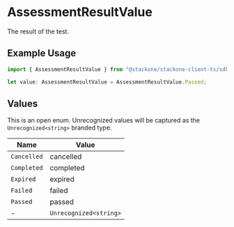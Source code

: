 # AssessmentResultValue

The result of the test.

## Example Usage

```typescript
import { AssessmentResultValue } from "@stackone/stackone-client-ts/sdk/models/shared";

let value: AssessmentResultValue = AssessmentResultValue.Passed;
```

## Values

This is an open enum. Unrecognized values will be captured as the `Unrecognized<string>` branded type.

| Name                   | Value                  |
| ---------------------- | ---------------------- |
| `Cancelled`            | cancelled              |
| `Completed`            | completed              |
| `Expired`              | expired                |
| `Failed`               | failed                 |
| `Passed`               | passed                 |
| -                      | `Unrecognized<string>` |